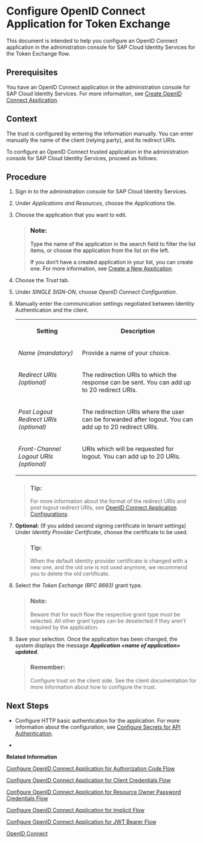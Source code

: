 <!-- copy351866e8cc85482eab310c4ab7a94ff7 -->

# Configure OpenID Connect Application for Token Exchange

This document is intended to help you configure an OpenID Connect application in the administration console for SAP Cloud Identity Services for the Token Exchange flow.



<a name="copy351866e8cc85482eab310c4ab7a94ff7__prereq_grq_3jn_v2b"/>

## Prerequisites

You have an OpenID Connect application in the administration console for SAP Cloud Identity Services. For more information, see [Create OpenID Connect Application](create-openid-connect-application-62fb1c3.md).



## Context

The trust is configured by entering the information manually. You can enter manually the name of the client \(relying party\), and its redirect URIs.

To configure an OpenID Connect trusted application in the administration console for SAP Cloud Identity Services, proceed as follows:



<a name="copy351866e8cc85482eab310c4ab7a94ff7__steps_ksg_x2m_fp"/>

## Procedure

1.  Sign in to the administration console for SAP Cloud Identity Services.

2.  Under *Applications and Resources*, choose the *Applications* tile.

3.  Choose the application that you want to edit.

    > ### Note:  
    > Type the name of the application in the search field to filter the list items, or choose the application from the list on the left.
    > 
    > If you don’t have a created application in your list, you can create one. For more information, see [Create a New Application](create-a-new-application-0d4b255.md).

4.  Choose the *Trust* tab.

5.  Under *SINGLE SIGN-ON*, choose *OpenID Connect Configuration*.

6.  Manually enter the communication settings negotiated between Identity Authentication and the client.


    <table>
    <tr>
    <th valign="top">

    Setting
    
    </th>
    <th valign="top">

    Description
    
    </th>
    </tr>
    <tr>
    <td valign="top">
    
    *Name \(mandatory\)*
    
    </td>
    <td valign="top">
    
    Provide a name of your choice.
    
    </td>
    </tr>
    <tr>
    <td valign="top">
    
    *Redirect URIs \(optional\)*
    
    </td>
    <td valign="top">
    
    The redirection URIs to which the response can be sent. You can add up to 20 redirect URIs.
    
    </td>
    </tr>
    <tr>
    <td valign="top">
    
    *Post Logout Redirect URIs \(optional\)*
    
    </td>
    <td valign="top">
    
    The redirection URIs where the user can be forwarded after logout. You can add up to 20 redirect URIs.
    
    </td>
    </tr>
    <tr>
    <td valign="top">
    
    *Front-Channel Logout URIs \(optional\)*
    
    </td>
    <td valign="top">
    
    URIs which will be requested for logout. You can add up to 20 URIs.
    
    </td>
    </tr>
    </table>
    
    > ### Tip:  
    > For more information about the format of the redirect URIs and post logout redirect URIs, see [OpenID Connect Application Configurations](openid-connect-application-configurations-1ae324e.md).

7.  **Optional:** \(If you added second signing certificate in tenant settings\) Under *Identity Provider Certificate*, choose the certificate to be used.

    > ### Tip:  
    > When the default identity provider certificate is changed with a new one, and the old one is not used anymore, we recommend you to delete the old certificate.

8.  Select the *Token Exchange \(RFC 8693\)* grant type.

    > ### Note:  
    > Beware that for each flow the respective grant type must be selected. All other grant types can be deselected if they aren't required by the application.

9.  Save your selection. Once the application has been changed, the system displays the message ***Application <name of application\> updated***.

    > ### Remember:  
    > Configure trust on the client side. See the client documentation for more information about how to configure the trust.




<a name="copy351866e8cc85482eab310c4ab7a94ff7__postreq_yqs_gkf_5fb"/>

## Next Steps

-   Configure HTTP basic authentication for the application. For more information about the configuration, see [Configure Secrets for API Authentication](configure-secrets-for-api-authentication-5c3c35e.md).

-   
**Related Information**  


[Configure OpenID Connect Application for Authorization Code Flow](configure-openid-connect-application-for-authorization-code-flow-72c478e.md "This document is intended to help you configure an OpenID Connect application in the administration console for SAP Cloud Identity Services for the authorization code flow.")

[Configure OpenID Connect Application for Client Credentials Flow](configure-openid-connect-application-for-client-credentials-flow-3e409d8.md "This document is intended to help you configure an OpenID Connect application in the administration console for SAP Cloud Identity Services for the client credentials flow.")

[Configure OpenID Connect Application for Resource Owner Password Credentials Flow](configure-openid-connect-application-for-resource-owner-password-credentials-flow-cafba77.md "This document is intended to help you configure an OpenID Connect application in the administration console for SAP Cloud Identity Services for the resource owner password credentials flow.")

[Configure OpenID Connect Application for Implicit Flow](configure-openid-connect-application-for-implicit-flow-26090fd.md "This document is intended to help you configure an OpenID Connect application in the administration console for SAP Cloud Identity Services for the implicit flow.")

[Configure OpenID Connect Application for JWT Bearer Flow](configure-openid-connect-application-for-jwt-bearer-flow-e42fb4d.md "This document is intended to help you configure an OpenID Connect application in the administration console for SAP Cloud Identity Services for the JWT bearer flow.")

[OpenID Connect](openid-connect-a789c9c.md "You can use Identity Authentication for authentication in OpenID Connect protected applications.")

